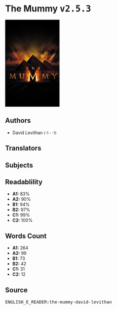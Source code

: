 # The Mummy <kbd>v2.5.3</kbd>

![](./cover.medium.jpg "")

## Authors


 - David Levithan <small>(-1 - -1)</small>

## Translators



## Subjects



## Readablility


 - **A1:** 83%
 - **A2:** 90%
 - **B1:** 94%
 - **B2:** 97%
 - **C1:** 99%
 - **C2:** 100%

## Words Count


 - **A1:** 264
 - **A2:** 99
 - **B1:** 73
 - **B2:** 42
 - **C1:** 31
 - **C2:** 12

## Source


<kbd>ENGLISH_E_READER:the-mummy-david-levithan</kbd>
